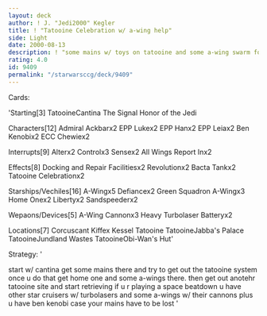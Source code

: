 ```yaml
---
layout: deck
author: ! J. "Jedi2000" Kegler
title: ! "Tatooine Celebration w/ a-wing help"
side: Light
date: 2000-08-13
description: ! "some mains w/ toys on tatooine and some a-wing swarm for space"
rating: 4.0
id: 9409
permalink: "/starwarsccg/deck/9409"
---
```

Cards: 

'Starting[3]
TatooineCantina
The Signal
Honor of the Jedi


Characters[12]
Admiral Ackbarx2
EPP Lukex2
EPP Hanx2
EPP Leiax2
Ben Kenobix2
ECC Chewiex2


Interrupts[9]
Alterx2
Controlx3
Sensex2
All Wings Report Inx2


Effects[8]
Docking and Repair Facilitiesx2
Revolutionx2
Bacta Tankx2
Tatooine Celebrationx2


Starships/Vechiles[16]
A-Wingx5
Defiancex2
Green Squadron A-Wingx3
Home Onex2
Libertyx2
Sandspeederx2


Wepaons/Devices[5]
A-Wing Cannonx3
Heavy Turbolaser Batteryx2


Locations[7]
Corcuscant
Kiffex
Kessel
Tatooine
TatooineJabba's Palace
TatooineJundland Wastes
TatooineObi-Wan's Hut'

Strategy: '

start w/ cantina get some mains there and try to get out the tatooine system once u do that get home one and some a-wings there. then get out anotehr tatooine site and start retrieving
if u r playing a space beatdown u have other star cruisers w/ turbolasers and some a-wings w/ their cannons plus u have ben kenobi case your mains have to be lost '

